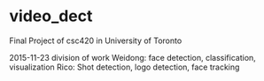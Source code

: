 # video_dect
Final Project of csc420 in University of Toronto

2015-11-23
division of work
Weidong: face detection, classification, visualization
Rico: Shot detection, logo detection, face tracking

